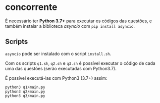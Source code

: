 # concorrente

É necessário ter **Python 3.7+** para executar os códigos das questões, e também instalar a biblioteca _asyncio_ com `pip install asyncio`. 

## Scripts

`asyncio` pode ser instalado com o script `install.sh`. 

Com os scripts `q1.sh`, `q2.sh` e `q3.sh` é possível executar o código de cada uma das questões (serão executadas com Python3.7).

É possível executá-las com Python3 (3.7+) assim:

```
python3 q1/main.py
python3 q2/main.py
python3 q3/main.py
```
